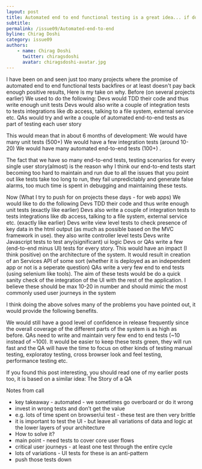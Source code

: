 ```yaml
---
layout: post
title: Automated end to end functional testing is a great idea... if done well
subtitle: 
permalink: /issue09/Automated-end-to-end
byline: Chirag Doshi
category: issue09
authors:
    - name: Chirag Doshi
      twitter: chiragsdoshi
      avatar: chiragsdoshi-avatar.jpg
---
```


I have been on and seen just too many projects where the promise of automated end to end functional tests backfires or at least doesn't pay back enough positive results, Here is my take on why.
Before (on several projects earlier)
We used to do the following:
Devs would TDD their code and thus write enough unit tests
Devs would also write a couple of integration tests to tests integrations like db access, talking to a file system, external service etc.
QAs would try and write a couple of automated end-to-end tests as part of testing each user story

This would mean that in about 6 months of development:
We would have many unit tests (500+)
We would have a few integration tests (around 10-20)
We would have many automated end-to-end tests (100+) .

The fact that we have so many end-to-end tests, testing scenarios for every single user story(almost) is the reason why I think our end-to-end tests start becoming too hard to maintain and run due to all the issues that you point out like tests take too long to run, they fail unpredictably and generate false alarms, too much time is spent in debugging and maintaining these tests.

Now (What I try to push for on projects these days - for web apps)
We would like to do the following
Devs TDD their code and thus write enough unit tests (exactly like earlier)
Devs also write a couple of integration tests to tests integrations like db access, talking to a file system, external service etc. (exactly like earlier)
Devs write view level tests to check presence of key data in the html output (as much as possible based on the MVC framework in use). they also write controller level tests
Devs write Javascript tests to test any(significant) ui logic
Devs or QAs write a few (end-to-end minus UI) tests for every story. This would have an impact (I think positive) on the architecture of the system. It would result in creation of an Services API of some sort (whether it is deployed as an independent app or not is a seperate question)
QAs write a very few end to end tests (using selenium like tools). The aim of these tests would be do a quick sanity check of the integration of the UI with the rest of the application. I believe these should be max 10-20 in number and should mimic the most commonly used user journeys in the system

I think doing the above solves many of the problems you have pointed out, it would provide the following benefits.

We would still have a good level of confidence in release frequently since the overall coverage of the different parts of the system is  as high as before.
QAs need to write and maintain very few end to end tests (~10 instead of ~100). It would be easier to keep these tests green, they will run fast and the QA will have the time to focus on other kinds of testing manual testing, exploratoy testing, cross browser look and feel testing, performance testing etc.


If you found this post interesting, you should read one of my earlier posts too, it is based on a similar idea: The Story of a QA

Notes from call
- key takeaway - automated - we sometimes go overboard or do it wrong
- invest in wrong tests and don’t get the value
- e.g. lots of time spent on browser/ui test - these test are then very brittle
- it is important to test the UI - but leave all variations of data and logic at the lower layers of your architecture
- How to solve it?
- main point - need tests to cover core user flows
- critical user journeys - at least one test through the entire cycle
- lots of variations - UI tests for these is an anti-pattern
- push those tests down


